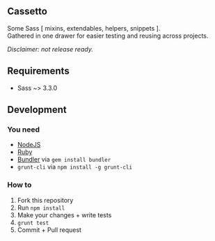 ## Cassetto

Some Sass [ mixins, extendables, helpers, snippets ].  
Gathered in one drawer for easier testing and reusing across projects.  

*Disclaimer: not release ready.*  

## Requirements

* Sass ~> 3.3.0

## Development

### You need

* [NodeJS](http://nodejs.org)
* [Ruby](https://www.ruby-lang.org)
* [Bundler](http://bundler.io) via `gem install bundler`
* `grunt-cli` via `npm install -g grunt-cli`

### How to

  1. Fork this repository
  2. Run `npm install`
  4. Make your changes + write tests
  3. `grunt test`
  4. Commit + Pull request
